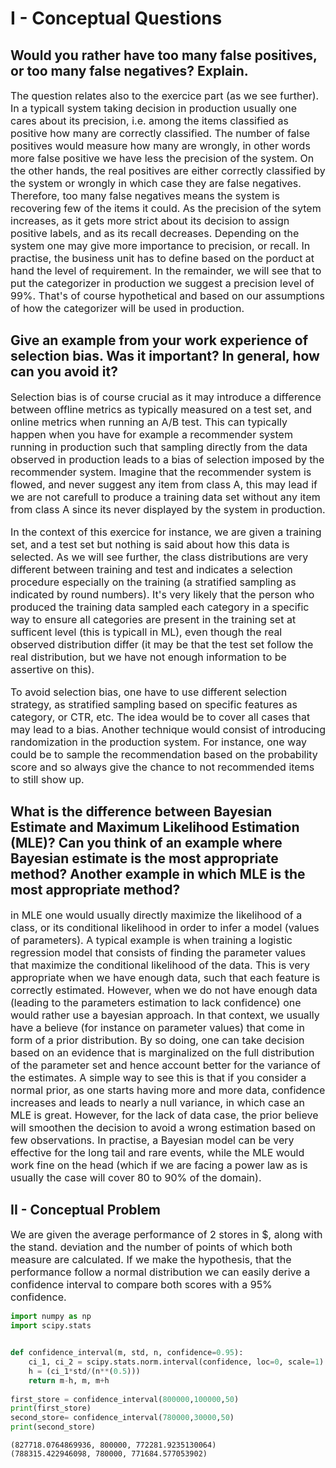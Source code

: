 # I - Conceptual Questions
## Would you rather have too many false positives, or too many false negatives? Explain.
<font size="3">The question relates also to the exercice part (as we see further). In a typicall system taking decision in production usually one cares about its precision, i.e. among the items classified as positive how many are correctly classified. The number of false positives would measure how many are wrongly, in other words more false positive we have less the precision of the system. On the other hands, the real positives are either correctly classified by the system or wrongly in which case they are false negatives. Therefore, too many false negatives means the system is recovering few of the items it could. As the precision of the sytem increases, as it gets more strict about its decision to assign positive labels, and as its recall decreases. Depending on the system one may give more importance to precision, or recall. In practise, the business unit has to define based on the porduct at hand the level of requirement. In the remainder, we will see that to put the categorizer in production we suggest a precision level of  99%. That's of course hypothetical and based on our assumptions of how the categorizer will be used in production.</font>

## Give an example from your work experience of selection bias. Was it important? In general, how can you avoid it?
<font size="3">Selection bias is of course crucial as it may introduce a difference between offline metrics as typically measured on a test set, and online metrics when running an A/B test. This can typically happen when you have for example a recommender system running in production such that sampling directly from the data observed in production leads to a bias of selection imposed by the recommender system. Imagine that the recommender system is flowed, and never suggest any item from class A, this may lead if we are not carefull to produce a training data set without any item from class A since its never displayed by the system in production.

In the context of this exercice for instance, we are given  a training set, and a test set but nothing is said about how this data is selected. As we will see further, the class distributions are very different between training and test and indicates a selection procedure especially on the training (a stratified sampling as indicated by round numbers). It's very likely that the person who produced the training data sampled each category in a specific way to ensure all categories are present in the training set at sufficent level (this is typicall in ML), even though the real observed distribution differ (it may be that the test set follow the real distribution, but we have not enough information to be assertive on this). 

To avoid selection bias, one have to use different selection strategy, as stratified sampling based on specific features as category, or CTR, etc. The idea would be to cover all cases that may lead to a bias. Another technique would consist of introducing randomization in the production system. For instance, one way could be to sample the recommendation based on the probability score and so always give the chance to not recommended items to still show up. </font>

## What is the difference between Bayesian Estimate and Maximum Likelihood Estimation (MLE)? Can you think of an example where Bayesian estimate is the most appropriate method? Another example in which MLE is the most appropriate method?</font>
<font size="3">in MLE one would usually directly maximize the likelihood of a class, or its conditional likelihood in order to infer a model (values of parameters). A typical example is when training a logistic regression model that consists of finding the parameter values that maximize the conditional likelihood of the data. This is very appropriate when we have enough data, such that each feature is correctly estimated. However, when we do not have enough data  (leading to the parameters estimation to lack confidence) one would rather use a bayesian approach. In that context, we usually have a believe (for instance on parameter values) that come in form of a prior distribution. By so doing, one can take decision based on an evidence that is marginalized on the full distribution of the parameter set and hence account better for the variance of the estimates. A simple way to see this is that if you consider a normal prior, as one starts having more and more data, confidence increases and leads to nearly a null variance, in which case an MLE is great. However, for the lack of data case, the prior believe will smoothen the decision to avoid a wrong estimation based on few observations. In practise, a Bayesian model can be very effective for the long tail and rare events, while the MLE would work fine on the head (which if we are facing a power law as is usually the case will cover 80 to 90% of the domain).</font>

## II - Conceptual Problem
<font size="3"> We are given the average performance of 2 stores in $, along with the stand. deviation and the number of points of which both measure are calculated. If we make the hypothesis, that the performance follow a normal distribution we can easily derive a confidence interval to compare both scores with a 95\% confidence. </font>

```python
import numpy as np
import scipy.stats


def confidence_interval(m, std, n, confidence=0.95):
    ci_1, ci_2 = scipy.stats.norm.interval(confidence, loc=0, scale=1)
    h = (ci_1*std/(n**(0.5)))
    return m-h, m, m+h
    
first_store = confidence_interval(800000,100000,50)
print(first_store)
second_store= confidence_interval(780000,30000,50)
print(second_store)

```
```
(827718.0764869936, 800000, 772281.9235130064)
(788315.422946098, 780000, 771684.577053902)
```
